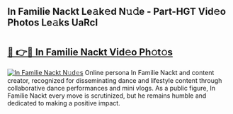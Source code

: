 ## In Familie Nackt Le𝚊k𝚎d N𝚞𝚍e - Part-HGT Vid𝚎o Photos Le𝚊ks UaRcI

# <h2><a href="http://fb6eix.evod.top/?m=In+Familie+Nackt">🔗 👉🔴 In Familie Nackt Vid𝚎o Ph𝚘t𝚘s</a></h2>

[![In Familie Nackt N𝚞d𝚎s](https://i.imgur.com/8V9OHl7.gif)](http://fb6eix.evod.top/?m=In+Familie+Nackt)
Online persona In Familie Nackt and content creator, recognized for disseminating dance and lifestyle content through collaborative dance performances and mini vlogs. As a public figure, In Familie Nackt every move is scrutinized, but he remains humble and dedicated to making a positive impact. 

